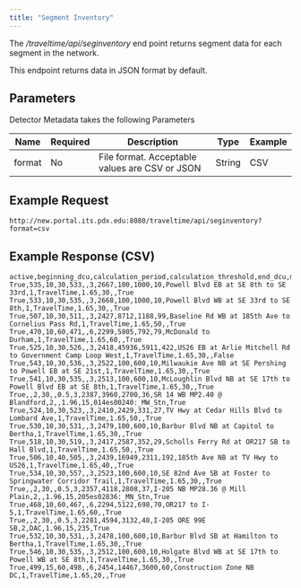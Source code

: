 ```yaml
---
title: "Segment Inventory"
---
```

The _/traveltime/api/seginventory_ end point returns segment data for each segment in the network.

This endpoint returns data in JSON format by default.

## Parameters
Detector Metadata takes the following Parameters

| Name         | Required  | Description                                        | Type   | Example      |
| ------------ | --------- | -------------------------------------------------- | ------ | ------------ |
|  format      | No        | File format. Acceptable values are CSV or JSON     | String | CSV          |

## Example Request
```http://new.portal.its.pdx.edu:8080/traveltime/api/seginventory?format=csv```

## Example Response (CSV)
```
active,beginning_dcu,calculation_period,calculation_threshold,end_dcu,minimum_lanes_reporting,minimum_samples,segment_id,segment_length,segment_maximum_filter,segment_minimum_filter,segment_name,segment_type,source_system,standard_deviation_multiplier,standard_deviation_samples,station_id,use_standard_deviation_filter
True,535,10,30,533,,3,2667,100,1000,10,Powell Blvd EB at SE 8th to SE 33rd,1,TravelTime,1.65,30,,True
True,533,10,30,535,,3,2668,100,1000,10,Powell Blvd WB at SE 33rd to SE 8th,1,TravelTime,1.65,30,,True
True,507,10,30,511,,3,2427,8712,1188,99,Baseline Rd WB at 185th Ave to Cornelius Pass Rd,1,TravelTime,1.65,50,,True
True,470,10,60,471,,6,2299,5805,792,79,McDonald to Durham,1,TravelTime,1.65,60,,True
True,525,10,30,526,,3,2418,45936,5911,422,US26 EB at Arlie Mitchell Rd to Government Camp Loop West,1,TravelTime,1.65,30,,False
True,543,10,30,536,,3,2522,100,600,10,Milwaukie Ave NB at SE Pershing to Powell EB at SE 21st,1,TravelTime,1.65,30,,True
True,541,10,30,535,,3,2513,100,600,10,McLoughlin Blvd NB at SE 17th to Powell Blvd EB at SE 8th,1,TravelTime,1.65,30,,True
True,,2,30,,0.5,3,2387,3960,2700,36,SR 14 WB MP2.40 @ Blandford,2,,1.96,15,014es00240:_MW_Stn,True
True,524,10,30,523,,3,2410,2429,331,27,TV Hwy at Cedar Hills Blvd to Lombard Ave,1,TravelTime,1.65,50,,True
True,530,10,30,531,,3,2479,100,600,10,Barbur Blvd NB at Capitol to Bertha,1,TravelTime,1.65,30,,True
True,518,10,30,519,,3,2417,2587,352,29,Scholls Ferry Rd at OR217 SB to Hall Blvd,1,TravelTime,1.65,50,,True
True,506,10,40,505,,3,2439,16949,2311,192,185th Ave NB at TV Hwy to US26,1,TravelTime,1.65,40,,True
True,534,10,30,557,,3,2523,100,600,10,SE 82nd Ave SB at Foster to Springwater Corridor Trail,1,TravelTime,1.65,30,,True
True,,2,30,,0.5,3,2357,4118,2808,37,I-205 NB MP28.36 @ Mill Plain,2,,1.96,15,205es02836:_MN_Stn,True
True,468,10,60,467,,6,2294,5122,698,70,OR217 to I-5,1,TravelTime,1.65,60,,True
True,,2,30,,0.5,3,2281,4594,3132,48,I-205 ORE 99E SB,2,DAC,1.96,15,235,True
True,532,10,30,531,,3,2478,100,600,10,Barbur Blvd SB at Hamilton to Bertha,1,TravelTime,1.65,30,,True
True,546,10,30,535,,3,2512,100,600,10,Holgate Blvd WB at SE 17th to Powell WB at SE 8th,1,TravelTime,1.65,30,,True
True,499,15,60,498,,6,2454,14467,3600,60,Construction Zone NB DC,1,TravelTime,1.65,20,,True
```
